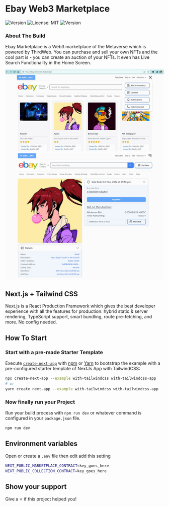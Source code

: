 # Ebay Web3 Marketplace

<p>
  <img alt="Version" src="https://img.shields.io/badge/version-0.1.0-blue.svg?cacheSeconds=2592000" />
  <img alt="License: MIT" src="https://img.shields.io/badge/License-MIT-yellow.svg" />
  <img alt="Version" src="https://img.shields.io/badge/Ebay-Marketplace-brightgreen" />
</p>

### About The Build

Ebay Marketplace is a Web3 marketplace of the Metaverse which is powered by ThirdWeb. You can purchase and sell your own NFTs and the cool part is - you can create an auction of your NFTs. It even has Live Search Functionality in the Home Screen.

![Template Screenshot](Template.jpg?raw=true "Template Screenshot")
![Listing Page Screenshot](Listing.jpg?raw=true "Listing Page Screenshot")

## Next.js + Tailwind CSS

Next.js is a React Production Framework which gives the best developer experience with all the features for production: hybrid static & server rendering, TypeScript support, smart bundling, route pre-fetching, and more. No config needed.

## How To Start

### Start with a pre-made Starter Template

Execute [`create-next-app`](https://github.com/vercel/next.js/tree/canary/packages/create-next-app) with [npm](https://docs.npmjs.com/cli/init) or [Yarn](https://yarnpkg.com/lang/en/docs/cli/create/) to bootstrap the example with a pre-configured starter template of NextJs App with TailwindCSS:

```bash
npx create-next-app --example with-tailwindcss with-tailwindcss-app
# or
yarn create next-app --example with-tailwindcss with-tailwindcss-app
```

### Now finally run your Project

Run your build process with `npm run dev` or whatever command is configured in your `package.json` file.

```bash
npm run dev
```

## Environment variables

Open or create a `.env` file then edit add this setting

```bash
NEXT_PUBLIC_MARKETPLACE_CONTRACT=key_goes_here
NEXT_PUBLIC_COLLECTION_CONTRACT=key_goes_here
```

## Show your support

Give a ⭐️ if this project helped you!
